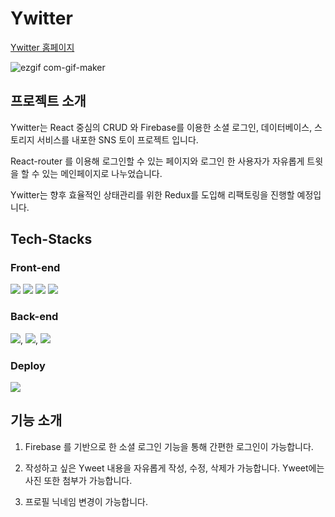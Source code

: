 # Ywitter

<a target="_blank" href="https://yongho5580.github.io/Ywitter">Ywitter 홈페이지</a>

![ezgif com-gif-maker](https://user-images.githubusercontent.com/70843139/128325190-e5768bf4-d8ae-4e90-b587-c011bc7dc6dc.gif)




## 프로젝트 소개

Ywitter는 React 중심의 CRUD 와 Firebase를 이용한 소셜 로그인, 데이터베이스, 스토리지 서비스를 내포한 SNS 토이 프로젝트 입니다.

React-router 를 이용해 로그인할 수 있는 페이지와 로그인 한 사용자가 자유롭게 트윗을 할 수 있는 메인페이지로 나누었습니다.

Ywitter는 향후 효율적인 상태관리를 위한 Redux를 도입해 리팩토링을 진행할 예정입니다.

## Tech-Stacks

### Front-end
![](https://img.shields.io/badge/React-2A2C2E?style=for-the-badge&logo=React) ![](https://img.shields.io/badge/React_Hooks-2A2C2E?style=for-the-badge&logo=React) ![](https://img.shields.io/badge/Redux-9401D3?style=for-the-badge&logo=Redux) ![](https://img.shields.io/badge/SCSS-hotpink?style=for-the-badge&logo=Sass) 

### Back-end
![](https://img.shields.io/badge/Firestore_Authentication-white?style=for-the-badge&logo=Firebase), ![](https://img.shields.io/badge/Firestore_Database-white?style=for-the-badge&logo=Firebase), ![](https://img.shields.io/badge/Firestore_Storage-white?style=for-the-badge&logo=Firebase)

### Deploy
![](https://img.shields.io/badge/Github_Pages-14191E?style=for-the-badge&logo=Github)

## 기능 소개

1. Firebase 를 기반으로 한 소셜 로그인 기능을 통해 간편한 로그인이 가능합니다.

2. 작성하고 싶은 Yweet 내용을 자유롭게 작성, 수정, 삭제가 가능합니다. Yweet에는 사진 또한 첨부가 가능합니다.

3. 프로필 닉네임 변경이 가능합니다.


